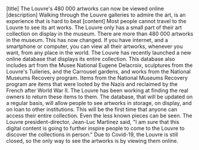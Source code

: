 [title]
The Louvre's 480 000 artworks can now be viewed online
[description]
Walking through the Louvre galleries to admire the art, is an experience that is hard to beat
[content]
Most people cannot travel to the Louvre to see its art works. The Louvre only has a small part of their art collection on display in the museum. There are more than 480 000 artworks in the museum.
This has now changed. If you have internet, and a smartphone or computer, you can view all their artworks, whenever you want, from any place in the world. The Louvre has recently launched a new online database that displays its entire collection. This database also includes art from the Musee National Eugene Delacroix, sculptures from the Louvre's Tuileries, and the Carrousel gardens, and works from the National Museums Recovery program.
Items from the National Museums Recovery program are items that were looted by the Nazis and reclaimed by the French after World War II. The Louvre has been working at finding the real owners to return these items to them.
The database, that will be updated on a regular basis, will allow people to see artworks in storage, on display, and on loan to other institutions.
This will be the first time that anyone can access their entire collection. Even the less known pieces can be seen. The Louvre president-director, Jean-Luc Martinez said, "I am sure that this digital content is going to further inspire people to come to the Louvre to discover the collections in person."
Due to Covid-19, the Louvre is still closed, so the only way to see the artworks is by viewing them online. 
